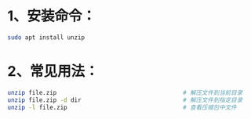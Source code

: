 # 1、安装命令：

```bash
sudo apt install unzip
```

# 2、常见用法：

```bash
unzip file.zip                                    # 解压文件到当前目录
unzip file.zip -d dir                             # 解压文件到指定目录
unzip -l file.zip                                 # 查看压缩包中文件
```

